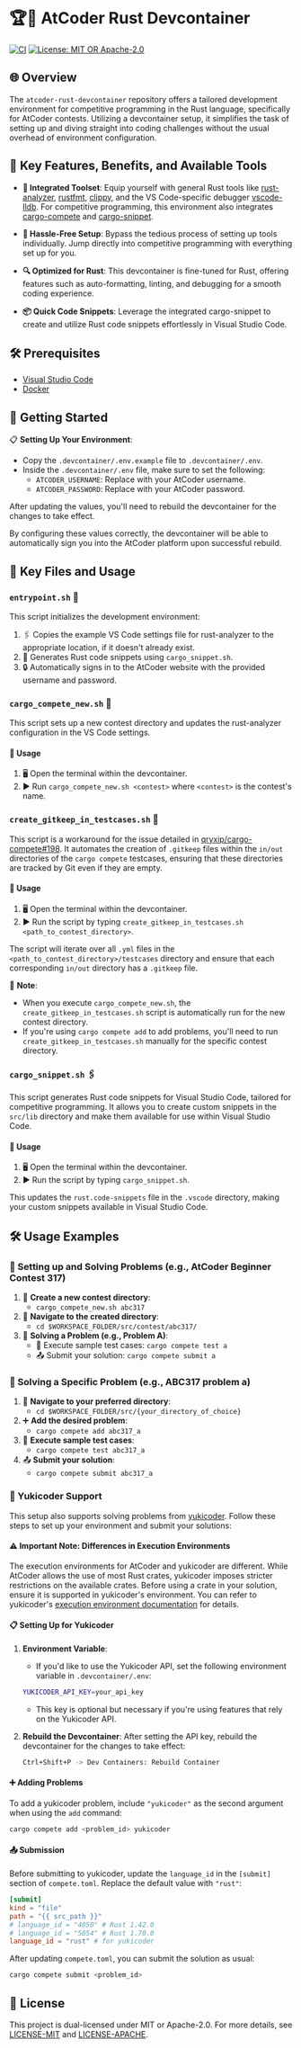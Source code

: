 # 🏆🦀 AtCoder Rust Devcontainer

[![CI](https://github.com/yiwiy9/atcoder-rust-devcontainer/actions/workflows/ci.yml/badge.svg)](https://github.com/yiwiy9/atcoder-rust-devcontainer/actions)
[![License: MIT OR Apache-2.0](https://img.shields.io/badge/license-MIT_OR_Apache--2.0-blue)](#-license)

## 🌐 Overview

The `atcoder-rust-devcontainer` repository offers a tailored development environment for competitive programming in the Rust language, specifically for AtCoder contests. Utilizing a devcontainer setup, it simplifies the task of setting up and diving straight into coding challenges without the usual overhead of environment configuration.

## 🚀 Key Features, Benefits, and Available Tools

- **🔧 Integrated Toolset**: Equip yourself with general Rust tools like [rust-analyzer](https://github.com/rust-lang/rust-analyzer), [rustfmt](https://github.com/rust-lang/rustfmt), [clippy](https://github.com/rust-lang/rust-clippy), and the VS Code-specific debugger [vscode-lldb](https://github.com/vadimcn/codelldb). For competitive programming, this environment also integrates [cargo-compete](https://github.com/qryxip/cargo-compete) and [cargo-snippet](https://github.com/hatoo/cargo-snippet).

- **🌟 Hassle-Free Setup**: Bypass the tedious process of setting up tools individually. Jump directly into competitive programming with everything set up for you.

- **🔍 Optimized for Rust**: This devcontainer is fine-tuned for Rust, offering features such as auto-formatting, linting, and debugging for a smooth coding experience.

- **📦 Quick Code Snippets**: Leverage the integrated cargo-snippet to create and utilize Rust code snippets effortlessly in Visual Studio Code.

## 🛠 Prerequisites

- [Visual Studio Code](https://code.visualstudio.com/)
- [Docker](https://www.docker.com/)

## 🚶 Getting Started

📋 **Setting Up Your Environment**:

- Copy the `.devcontainer/.env.example` file to `.devcontainer/.env`.
- Inside the `.devcontainer/.env` file, make sure to set the following:
  - `ATCODER_USERNAME`: Replace with your AtCoder username.
  - `ATCODER_PASSWORD`: Replace with your AtCoder password.

After updating the values, you'll need to rebuild the devcontainer for the changes to take effect.

By configuring these values correctly, the devcontainer will be able to automatically sign you into the AtCoder platform upon successful rebuild.

## 🔑 Key Files and Usage

### `entrypoint.sh` 📄

This script initializes the development environment:

1. 🖇 Copies the example VS Code settings file for rust-analyzer to the appropriate location, if it doesn't already exist.
1. 📝 Generates Rust code snippets using `cargo_snippet.sh`.
1. 🔒 Automatically signs in to the AtCoder website with the provided username and password.

### `cargo_compete_new.sh` 📂

This script sets up a new contest directory and updates the rust-analyzer configuration in the VS Code settings.

#### 🚀 Usage

1. 🖥 Open the terminal within the devcontainer.
1. ▶ Run `cargo_compete_new.sh <contest>` where `<contest>` is the contest's name.

### `create_gitkeep_in_testcases.sh` 📂

This script is a workaround for the issue detailed in [qryxip/cargo-compete#198](https://github.com/qryxip/cargo-compete/pull/198). It automates the creation of `.gitkeep` files within the `in/out` directories of the `cargo compete` testcases, ensuring that these directories are tracked by Git even if they are empty.

#### 🚀 Usage

1. 🖥 Open the terminal within the devcontainer.
1. ▶ Run the script by typing `create_gitkeep_in_testcases.sh <path_to_contest_directory>`.

The script will iterate over all `.yml` files in the `<path_to_contest_directory>/testcases` directory and ensure that each corresponding `in/out` directory has a `.gitkeep` file.

📝 **Note**:

- When you execute `cargo_compete_new.sh`, the `create_gitkeep_in_testcases.sh` script is automatically run for the new contest directory.
- If you're using `cargo compete add` to add problems, you'll need to run `create_gitkeep_in_testcases.sh` manually for the specific contest directory.

### `cargo_snippet.sh` 🖇

This script generates Rust code snippets for Visual Studio Code, tailored for competitive programming. It allows you to create custom snippets in the `src/lib` directory and make them available for use within Visual Studio Code.

#### 🚀 Usage

1. 🖥 Open the terminal within the devcontainer.
1. ▶ Run the script by typing `cargo_snippet.sh`.

This updates the `rust.code-snippets` file in the `.vscode` directory, making your custom snippets available in Visual Studio Code.

## 🛠 Usage Examples

### 🏁 Setting up and Solving Problems (e.g., AtCoder Beginner Contest 317)

1. 📁 **Create a new contest directory**:
    - `cargo_compete_new.sh abc317`
1. 🚶 **Navigate to the created directory**:
    - `cd $WORKSPACE_FOLDER/src/contest/abc317/`
1. 📝 **Solving a Problem (e.g., Problem A)**:
    - 🧪 Execute sample test cases: `cargo compete test a`
    - 📤 Submit your solution: `cargo compete submit a`

### 🎯 Solving a Specific Problem (e.g., ABC317 problem a)

1. 🚶 **Navigate to your preferred directory**:
    - `cd $WORKSPACE_FOLDER/src/{your_directory_of_choice}`
1. ➕ **Add the desired problem**:
    - `cargo compete add abc317_a`
1. 🧪 **Execute sample test cases**:
    - `cargo compete test abc317_a`
1. 📤 **Submit your solution**:
    - `cargo compete submit abc317_a`

### 🌟 Yukicoder Support

This setup also supports solving problems from [yukicoder](https://yukicoder.me). Follow these steps to set up your environment and submit your solutions:

#### ⚠ Important Note: Differences in Execution Environments

The execution environments for AtCoder and yukicoder are different. While AtCoder allows the use of most Rust crates, yukicoder imposes stricter restrictions on the available crates. Before using a crate in your solution, ensure it is supported in yukicoder's environment. You can refer to yukicoder's [execution environment documentation](https://yukicoder.me/help/environments) for details.

#### 📋 Setting Up for Yukicoder

1. **Environment Variable**:
   - If you'd like to use the Yukicoder API, set the following environment variable in `.devcontainer/.env`:

   ```bash
   YUKICODER_API_KEY=your_api_key
   ```

    - This key is optional but necessary if you're using features that rely on the Yukicoder API.

2. **Rebuild the Devcontainer**:
   After setting the API key, rebuild the devcontainer for the changes to take effect:

   ```bash
   Ctrl+Shift+P -> Dev Containers: Rebuild Container
   ```

#### ➕ Adding Problems

To add a yukicoder problem, include `"yukicoder"` as the second argument when using the `add` command:

```bash
cargo compete add <problem_id> yukicoder
```

#### 📤 Submission

Before submitting to yukicoder, update the `language_id` in the `[submit]` section of `compete.toml`. Replace the default value with `"rust"`:

```toml
[submit]
kind = "file"
path = "{{ src_path }}"
# language_id = "4050" # Rust 1.42.0
# language_id = "5054" # Rust 1.70.0
language_id = "rust" # for yukicoder
```

After updating `compete.toml`, you can submit the solution as usual:

```bash
cargo compete submit <problem_id>
```

## 📜 License

This project is dual-licensed under MIT or Apache-2.0. For more details, see [LICENSE-MIT](LICENSE-MIT) and [LICENSE-APACHE](LICENSE-APACHE).
